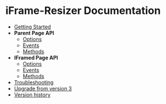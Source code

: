 # iFrame-Resizer Documentation

* [Getting Started](getting_started.md)
* **Parent Page API**
  * [Options](parent_page/options.md)
  * [Events](parent_page/events.md)
  * [Methods](parent_page/methods.md)
* **IFramed Page API**
  * [Options](iframed_page/options.md)
  * [Events](iframed_page/events.md)
  * [Methods](iframed_page/methods.md)
* [Troubleshooting](troubleshooting.md)
* [Upgrade from version 3](upgrade.md)
* [Version history](../CHANGELOG.md)
